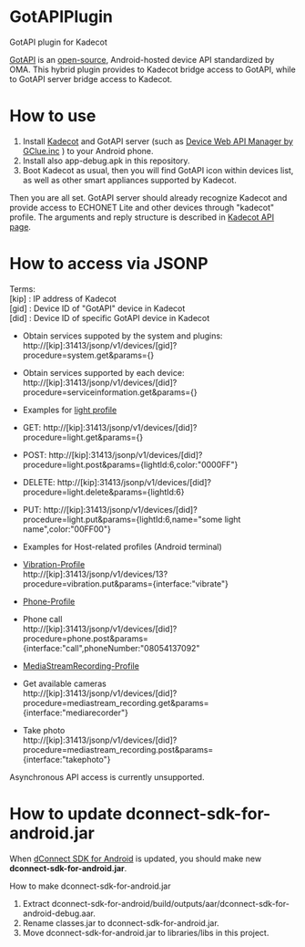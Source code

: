 # GotAPIPlugin
GotAPI plugin for Kadecot

[GotAPI](https://device-webapi.org/) is an [open-source](https://github.com/DeviceConnect), Android-hosted device API standardized by OMA. This hybrid plugin provides to Kadecot bridge access to GotAPI, while to GotAPI server bridge access to Kadecot.

# How to use
1. Install [Kadecot](https://play.google.com/store/apps/details?id=com.sonycsl.Kadecot) and GotAPI server (such as [Device Web API Manager by GClue.inc](https://play.google.com/store/apps/details?id=org.deviceconnect.android.manager) ) to your Android phone.
2. Install also app-debug.apk in this repository.
3. Boot Kadecot as usual, then you will find GotAPI icon within devices list, as well as other smart appliances supported by Kadecot. 

Then you are all set. GotAPI server should already recognize Kadecot and provide access to ECHONET Lite and other devices through "kadecot" profile. The arguments and reply structure is described in [Kadecot API page](http://kadecot.net/blog/2750/).

# How to access via JSONP

Terms:  
[kip] : IP address of Kadecot  
[gid] : Device ID of "GotAPI" device in Kadecot  
[did] : Device ID of specific GotAPI device in Kadecot  

+ Obtain services suppoted by the system and plugins:  
http://[kip]:31413/jsonp/v1/devices/[gid]?procedure=system.get&params={}

+ Obtain services supported by each device:  
http://[kip]:31413/jsonp/v1/devices/[did]?procedure=serviceinformation.get&params={}

+ Examples for [light profile](https://github.com/deviceconnect/DeviceConnect-JS/wiki/Light-Profile)  
 + GET:    http://[kip]:31413/jsonp/v1/devices/[did]?procedure=light.get&params={}  
 + POST:   http://[kip]:31413/jsonp/v1/devices/[did]?procedure=light.post&params={lightId:6,color:"0000FF"}  
 + DELETE: http://[kip]:31413/jsonp/v1/devices/[did]?procedure=light.delete&params={lightId:6}  
 + PUT:    http://[kip]:31413/jsonp/v1/devices/[did]?procedure=light.put&params={lightId:6,name="some light name",color:"00FF00"}  

+ Examples for Host-related profiles (Android terminal)
 + [Vibration-Profile](https://github.com/deviceconnect/DeviceConnect-JS/wiki/Vibration-Profile)  
http://[kip]:31413/jsonp/v1/devices/13?procedure=vibration.put&params={interface:"vibrate"}
 + [Phone-Profile](https://github.com/deviceconnect/DeviceConnect-JS/wiki/Phone-Profile)  
  + Phone call  
http://[kip]:31413/jsonp/v1/devices/[did]?procedure=phone.post&params={interface:"call",phoneNumber:"08054137092"
 + [MediaStreamRecording-Profile](https://github.com/deviceconnect/DeviceConnect-JS/wiki/MediaStreamRecording-Profile)
  + Get available cameras  
http://[kip]:31413/jsonp/v1/devices/[did]?procedure=mediastream_recording.get&params={interface:"mediarecorder"}
  + Take photo  
http://[kip]:31413/jsonp/v1/devices/[did]?procedure=mediastream_recording.post&params={interface:"takephoto"}

Asynchronous API access is currently unsupported.

# How to update dconnect-sdk-for-android.jar

When [dConnect SDK for Android](https://github.com/DeviceConnect/DeviceConnect-Android/tree/master/dConnectSDK/dConnectSDKForAndroid) is updated,
you should make new **dconnect-sdk-for-android.jar**.
  
How to make dconnect-sdk-for-android.jar

1. Extract dconnect-sdk-for-android/build/outputs/aar/dconnect-sdk-for-android-debug.aar.
2. Rename classes.jar to dconnect-sdk-for-android.jar.
3. Move dconnect-sdk-for-android.jar to libraries/libs in this project.
